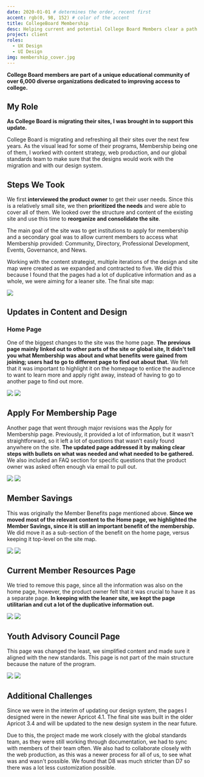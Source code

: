 ```yaml
---
date: 2020-01-01 # determines the order, recent first
accent: rgb(0, 98, 152) # color of the accent
title: CollegeBoard Membership
desc: Helping current and potential College Board Members clear a path for students.
project: client
roles:
  - UX Design
  - UI Design
img: membership_cover.jpg
---
```


**College Board members are part of a unique educational community of over 6,000 diverse organizations dedicated to improving access to college.**

## My Role

**As College Board is migrating their sites, I was brought in to support this update.**

College Board is migrating and refreshing all their sites over the next few years. As the visual lead for some of their programs, Membership being one of them, I worked with content strategy, web production, and our global standards team to make sure that the designs would work with the migration and with our design system.

## Steps We Took

We first **interviewed the product owner** to get their user needs. Since this is a relatively small site, we then **prioritized the needs** and were able to cover all of them. We looked over the structure and content of the existing site and use this time to **reorganize and consolidate the site**.

The main goal of the site was to get institutions to apply for membership and a secondary goal was to allow current members to access what Membership provided: Community, Directory, Professional Development, Events, Governance, and News.

Working with the content strategist, multiple iterations of the design and site map were created as we expanded and contracted to five. We did this because I found that the pages had a lot of duplicative information and as a whole, we were aiming for a leaner site. The final site map:

![](membership_ia.png)

## Updates in Content and Design

### Home Page

One of the biggest changes to the site was the home page. **The previous page mainly linked out to other parts of the site or global site, It didn't tell you what Membership was about and what benefits were gained from joining; users had to go to different page to find out about that.** We felt that it was important to highlight it on the homepage to entice the audience to want to learn more and apply right away, instead of having to go to another page to find out more.

![](membership_d7_home.png)
![](membership_d8_home.png)

## Apply For Membership Page

Another page that went through major revisions was the Apply for Membership page. Previously, it provided a lot of information, but it wasn't straightforward, so it left a lot of questions that wasn't easily found anywhere on the site. **The updated page addressed it by making clear steps with bullets on what was needed and what needed to be gathered.** We also included an FAQ section for specific questions that the product owner was asked often enough via email to pull out.

![](membership_d7_apply.png)
![](membership_d8_apply.png)
## Member Savings

This was originally the Member Benefits page mentioned above. **Since we moved most of the relevant content to the Home page, we highlighted the Member Savings, since it is still an important benefit of the membership.** We did move it as a sub-section of the benefit on the home page, versus keeping it top-level on the site map.

![](membership_d7_benefits.png)
![](membership_d8_benefits.png)

## Current Member Resources Page

We tried to remove this page, since all the information was also on the home page, however, the product owner felt that it was crucial to have it as a separate page. **In keeping with the leaner site, we kept the page utilitarian and cut a lot of the duplicative information out.**

![](membership_d7_resources.png)
![](membership_d8_resources.png)

## Youth Advisory Council Page

This page was changed the least, we simplified content and made sure it aligned with the new standards. This page is not part of the main structure because the nature of the program.

![](membership_d7_yac.png)
![](membership_d8_yac.png)

## Additional Challenges

Since we were in the interim of updating our design system, the pages I designed were in the newer Apricot 4.1. The final site was built in the older Apricot 3.4 and will be updated to the new design system in the near future.

Due to this, the project made me work closely with the global standards team, as they were still working through documentation, we had to sync with members of their team often. We also had to collaborate closely with the web production, as this was a newer process for all of us, to see what was and wasn't possible. We found that D8 was much stricter than D7 so there was a lot less customization possible.